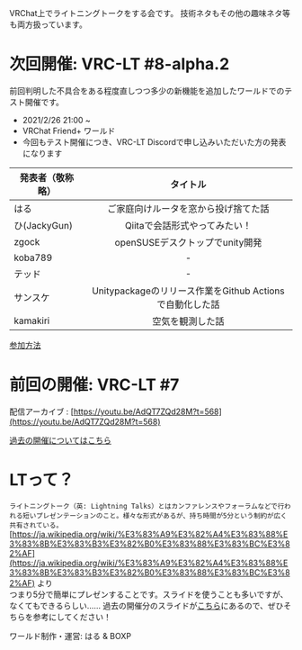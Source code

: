 VRChat上でライトニングトークをする会です。
技術ネタもその他の趣味ネタ等も両方扱っています。

# 次回開催: VRC-LT #8-alpha.2
前回判明した不具合をある程度直しつつ多少の新機能を追加したワールドでのテスト開催です。
* 2021/2/26 21:00 ~
* VRChat Friend+ ワールド
* 今回もテスト開催につき、VRC-LT Discordで申し込みいただいた方の発表になります

| 発表者（敬称略）| タイトル　|
| ------------- |:-------------:|
| はる | ご家庭向けルータを窓から投げ捨てた話 |
| ひ(JackyGun) | Qiitaで会話形式やってみたい！ |
| zgock | openSUSEデスクトップでunity開発 |
| koba789 | - |
| テッド | - |
| サンスケ | Unitypackageのリリース作業をGithub Actionsで自動化した話 |
| kamakiri | 空気を観測した話 |



<!-- 注:8回目はもう一度発表参加していただける方に確認してから告知します。
# 次回開催: VRC-LT #8
技術的なのも、趣味的なのも募集中です！
* 未定 (VRChat Build920以降でワールドが動かなくなってしまったため)
* 場所: VRC-LT friends+
* テーマ: 大体何でもOK（技術ネタは更に歓迎）
* 発表者募集中:申し込み先着8人くらいまで。キャンセル待ち中


### 発表予定

| 発表者（敬称略）| タイトル　|
| ------------- |:-------------:|
| ぷに | 数値計算の呪いとあそぼぅ！！ |
| しげき | 痩せるためには〜食事と運動(仮) |
| makihiro | DDoSとの戦い方 |
| 檜筍 | スポーツとVRについて |
| BOXP | VR Overlayアプリケーションのことはじめ |
| Joniburn | UV2で綺麗にライトベイクしよう |
| 邪気眼 | 未定(シェーダー系？シェーダー沼入門？) |
| はる | UnityEditor拡張でスキマをべんりに |
| zgock | 未定 |
| サンスケ | 関数型言語入門してみた | -->

<!-- <iframe src="https://docs.google.com/forms/d/e/1FAIpQLScrAHEJMv8E869yw1ASGO7gJm-XEwqWk_tNymPJoNIPWKNMaQ/viewform?embedded=true" width="640" height="823" frameborder="0" marginheight="0" marginwidth="0">Loading…</iframe> -->

[参加方法](about.md)


# 前回の開催: VRC-LT #7

配信アーカイブ : [https://youtu.be/AdQT7ZQd28M?t=568](https://youtu.be/AdQT7ZQd28M?t=568)  

[過去の開催についてはこちら](past-events.md)  


# LTって？
```ライトニングトーク（英: Lightning Talks）とはカンファレンスやフォーラムなどで行われる短いプレゼンテーションのこと。様々な形式があるが、持ち時間が5分という制約が広く共有されている。```  
[https://ja.wikipedia.org/wiki/%E3%83%A9%E3%82%A4%E3%83%88%E3%83%8B%E3%83%B3%E3%82%B0%E3%83%88%E3%83%BC%E3%82%AF](https://ja.wikipedia.org/wiki/%E3%83%A9%E3%82%A4%E3%83%88%E3%83%8B%E3%83%B3%E3%82%B0%E3%83%88%E3%83%BC%E3%82%AF) より  
つまり5分で簡単にプレゼンすることです。スライドを使うことも多いですが、なくてもできるらしい……
過去の開催分のスライドが[こちら](past-events.md)にあるので、ぜひそちらを参考にしてください！


ワールド制作・運営: はる & BOXP

